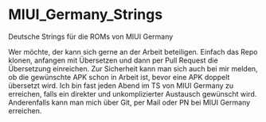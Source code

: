 MIUI_Germany_Strings
====================

Deutsche Strings für die ROMs von MIUI Germany

Wer möchte, der kann sich gerne an der Arbeit beteiligen. Einfach das Repo klonen, anfangen mit Übersetzen und dann per Pull Request die Übersetzung einreichen. Zur Sicherheit kann man sich auch bei mir melden, ob die gewünschte APK schon in Arbeit ist, bevor eine APK doppelt übersetzt wird. Ich bin fast jeden Abend im TS von MIUI Germany zu erreichen, falls ein direkter und unkomplizierter Austausch gewünscht wird. Anderenfalls kann man mich über Git, per Mail oder PN bei MIUI Germany erreichen.
